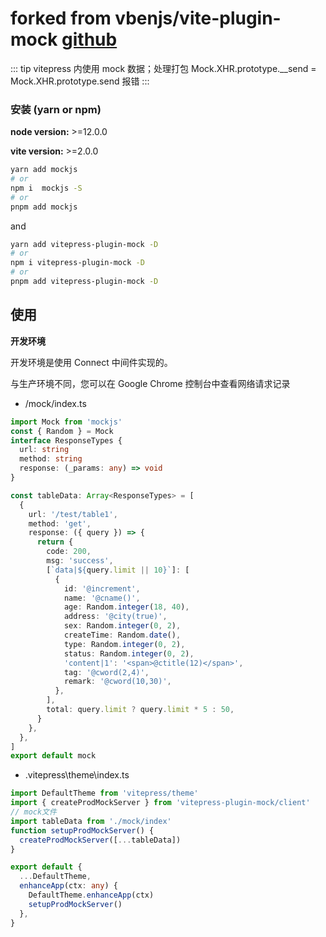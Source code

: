 # forked from vbenjs/vite-plugin-mock [github](https://github.com/vbenjs/vite-plugin-mock)

::: tip
vitepress 内使用 mock 数据；处理打包 Mock.XHR.prototype.\_\_send = Mock.XHR.prototype.send 报错
:::

### 安装 (yarn or npm)

**node version:** >=12.0.0

**vite version:** >=2.0.0

```bash
yarn add mockjs
# or
npm i  mockjs -S
# or
pnpm add mockjs
```

and

```bash
yarn add vitepress-plugin-mock -D
# or
npm i vitepress-plugin-mock -D
# or
pnpm add vitepress-plugin-mock -D
```

## 使用

**开发环境**

开发环境是使用 Connect 中间件实现的。

与生产环境不同，您可以在 Google Chrome 控制台中查看网络请求记录

- /mock/index.ts

```ts
import Mock from 'mockjs'
const { Random } = Mock
interface ResponseTypes {
  url: string
  method: string
  response: (_params: any) => void
}

const tableData: Array<ResponseTypes> = [
  {
    url: '/test/table1',
    method: 'get',
    response: ({ query }) => {
      return {
        code: 200,
        msg: 'success',
        [`data|${query.limit || 10}`]: [
          {
            id: '@increment',
            name: '@cname()',
            age: Random.integer(18, 40),
            address: '@city(true)',
            sex: Random.integer(0, 2),
            createTime: Random.date(),
            type: Random.integer(0, 2),
            status: Random.integer(0, 2),
            'content|1': '<span>@ctitle(12)</span>',
            tag: '@cword(2,4)',
            remark: '@cword(10,30)',
          },
        ],
        total: query.limit ? query.limit * 5 : 50,
      }
    },
  },
]
export default mock
```

- .vitepress\theme\index.ts

```ts
import DefaultTheme from 'vitepress/theme'
import { createProdMockServer } from 'vitepress-plugin-mock/client'
// mock文件
import tableData from './mock/index'
function setupProdMockServer() {
  createProdMockServer([...tableData])
}

export default {
  ...DefaultTheme,
  enhanceApp(ctx: any) {
    DefaultTheme.enhanceApp(ctx)
    setupProdMockServer()
  },
}
```
